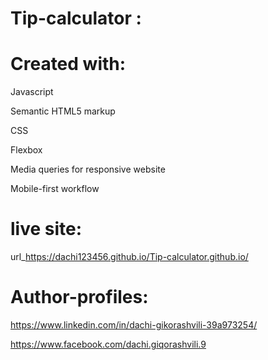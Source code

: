 # Tip-calculator :

# Created with:
 
  Javascript

  Semantic HTML5 markup

  CSS

  Flexbox

  Media queries for responsive website

  Mobile-first workflow
  
  
  # live site:
  
  url_https://dachi123456.github.io/Tip-calculator.github.io/
  
  # Author-profiles:
  https://www.linkedin.com/in/dachi-gikorashvili-39a973254/
  
  
  https://www.facebook.com/dachi.giqorashvili.9
  
